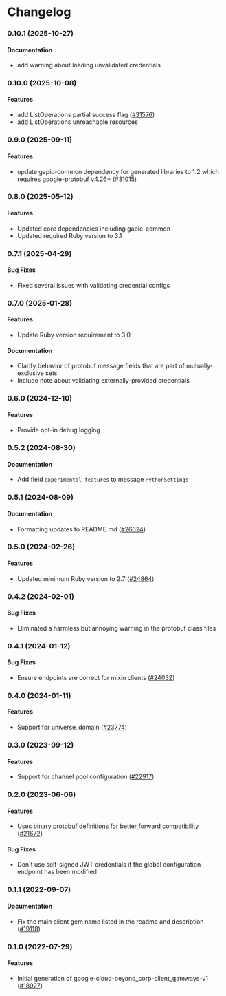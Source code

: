 # Changelog

### 0.10.1 (2025-10-27)

#### Documentation

* add warning about loading unvalidated credentials 

### 0.10.0 (2025-10-08)

#### Features

* add ListOperations partial success flag ([#31576](https://github.com/googleapis/google-cloud-ruby/issues/31576)) 
* add ListOperations unreachable resources 

### 0.9.0 (2025-09-11)

#### Features

* update gapic-common dependency for generated libraries to 1.2 which requires google-protobuf v4.26+ ([#31015](https://github.com/googleapis/google-cloud-ruby/issues/31015)) 

### 0.8.0 (2025-05-12)

#### Features

* Updated core dependencies including gapic-common 
* Updated required Ruby version to 3.1 

### 0.7.1 (2025-04-29)

#### Bug Fixes

* Fixed several issues with validating credential configs 

### 0.7.0 (2025-01-28)

#### Features

* Update Ruby version requirement to 3.0 
#### Documentation

* Clarify behavior of protobuf message fields that are part of mutually-exclusive sets 
* Include note about validating externally-provided credentials 

### 0.6.0 (2024-12-10)

#### Features

* Provide opt-in debug logging 

### 0.5.2 (2024-08-30)

#### Documentation

* Add field `experimental_features` to message `PythonSettings` 

### 0.5.1 (2024-08-09)

#### Documentation

* Formatting updates to README.md ([#26624](https://github.com/googleapis/google-cloud-ruby/issues/26624)) 

### 0.5.0 (2024-02-26)

#### Features

* Updated minimum Ruby version to 2.7 ([#24864](https://github.com/googleapis/google-cloud-ruby/issues/24864)) 

### 0.4.2 (2024-02-01)

#### Bug Fixes

* Eliminated a harmless but annoying warning in the protobuf class files 

### 0.4.1 (2024-01-12)

#### Bug Fixes

* Ensure endpoints are correct for mixin clients ([#24032](https://github.com/googleapis/google-cloud-ruby/issues/24032)) 

### 0.4.0 (2024-01-11)

#### Features

* Support for universe_domain ([#23774](https://github.com/googleapis/google-cloud-ruby/issues/23774)) 

### 0.3.0 (2023-09-12)

#### Features

* Support for channel pool configuration ([#22917](https://github.com/googleapis/google-cloud-ruby/issues/22917)) 

### 0.2.0 (2023-06-06)

#### Features

* Uses binary protobuf definitions for better forward compatibility ([#21672](https://github.com/googleapis/google-cloud-ruby/issues/21672)) 
#### Bug Fixes

* Don't use self-signed JWT credentials if the global configuration endpoint has been modified 

### 0.1.1 (2022-09-07)

#### Documentation

* Fix the main client gem name listed in the readme and description ([#19118](https://github.com/googleapis/google-cloud-ruby/issues/19118)) 

### 0.1.0 (2022-07-29)

#### Features

* Initial generation of google-cloud-beyond_corp-client_gateways-v1 ([#18927](https://github.com/googleapis/google-cloud-ruby/issues/18927))
